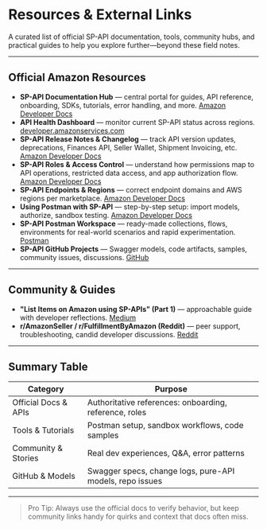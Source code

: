 # Resources & External Links

A curated list of official SP-API documentation, tools, community hubs, and practical guides to help you explore further—beyond these field notes.

---

## Official Amazon Resources

-   **SP-API Documentation Hub** — central portal for guides, API reference, onboarding, SDKs, tutorials, error handling, and more. [Amazon Developer Docs](https://developer-docs.amazon.com/sp-api)
-   **API Health Dashboard** — monitor current SP-API status across regions. [developer.amazonservices.com](https://developer.amazonservices.com/)
-   **SP-API Release Notes & Changelog** — track API version updates, deprecations, Finances API, Seller Wallet, Shipment Invoicing, etc. [Amazon Developer Docs](https://developer-docs.amazon.com/sp-api/docs/sp-api-release-notes)
-   **SP-API Roles & Access Control** — understand how permissions map to API operations, restricted data access, and app authorization flow. [Amazon Developer Docs](https://developer-docs.amazon.com/sp-api/docs/roles-in-the-selling-partner-api)
-   **SP-API Endpoints & Regions** — correct endpoint domains and AWS regions per marketplace. [Amazon Developer Docs](https://developer-docs.amazon.com/sp-api/docs/sp-api-endpoints)
-   **Using Postman with SP-API** — step-by-step setup: import models, authorize, sandbox testing. [Amazon Developer Docs](https://developer-docs.amazon.com/sp-api/docs/using-postman-for-selling-partner-api-models)
-   **SP-API Postman Workspace** — ready-made collections, flows, environments for real-world scenarios and rapid experimentation. [Postman](https://www.postman.com/amazon-selling-partner-api/sp-api/overview)
-   **SP-API GitHub Projects** — Swagger models, code artifacts, samples, community issues, discussions. [GitHub](https://github.com/amzn/selling-partner-api-docs)

---

## Community & Guides

-   **"List Items on Amazon using SP-APIs" (Part 1)** — approachable guide with developer reflections. [Medium](https://marco-tibaldeschi.medium.com/list-items-on-amazon-using-sp-apis-part-1-5896e9cf2a6d)
-   **r/AmazonSeller / r/FulfillmentByAmazon (Reddit)** — peer support, troubleshooting, candid developer discussions. [Reddit](https://www.reddit.com/r/AmazonSeller/comments/otbu11/video_tutorial_in_connecting_to_amazon_spapi/)

---

## Summary Table

| Category             | Purpose                                                  |
| -------------------- | -------------------------------------------------------- |
| Official Docs & APIs | Authoritative references: onboarding, reference, roles   |
| Tools & Tutorials    | Postman setup, sandbox workflows, code samples           |
| Community & Stories  | Real dev experiences, Q&A, error patterns                |
| GitHub & Models      | Swagger specs, change logs, pure-API models, repo issues |

---

> Pro Tip:
> Always use the official docs to verify behavior, but keep community links handy for quirks and context that docs often miss.
